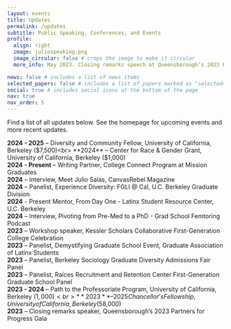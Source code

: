 ```yaml
---
layout: events
title: Updates
permalink: /updates
subtitle: Public Speaking, Conferences, and Events
profile:
  align: right
  image: juliospeaking.png
  image_circular: false # crops the image to make it circular
  more_info: May 2023. Closing remarks speech at Queensborough’s 2023 Partners for Progress Gala at Terrace on the Park in Corona.

news: false # includes a list of news items
selected_papers: false # includes a list of papers marked as "selected={true}"
social: true # includes social icons at the bottom of the page
nav: true
nav_order: 5
---
```


Find a list of all updates below. See the homepage for upcoming events and more recent updates.

**2024 - 2025** – Diversity and Community Fellow, University of California, Berkeley ($7,500)<br>
**2024** – Center for Race & Gender Grant, University of California, Berkeley ($1,000)<br>
**2024 - Present** – Writing Partner, College Connect Program at Mission Graduates<br>
**2024** – Interview, Meet Julio Salas, CanvasRebel Magazine<br>
**2024** – Panelist, Experience Diversity: FGLI @ Cal, U.C. Berkeley Graduate Division<br>
**2024** - Present Mentor, From Day One - Latinx Student Resource Center, U.C. Berkeley<br>
**2024** – Interview, Pivoting from Pre-Med to a PhD - Grad School Femtoring Podcast<br>
**2023** – Workshop speaker, Kessler Scholars Collaborative First-Generation College Celebration<br>
**2023** – Panelist, Demystifying Graduate School Event, Graduate Association of Latinx Students<br>
**2023** – Panelist, Berkeley Sociology Graduate Diversity Admissions Fair Panel<br>
**2023** – Panelist, Raíces Recruitment and Retention Center First-Generation Graduate School Panel<br>
**2023 - 2024** – Path to the Professoriate Program, University of California, Berkeley ($1,000)<br>
**2023** – 2025 Chancellor’s Fellowship, University of California, Berkeley ($58,000)<br>
**2023** – Closing remarks speaker, Queensborough’s 2023 Partners for Progress Gala<br>

